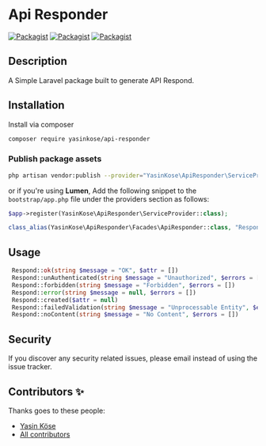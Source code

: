 # Api Responder

[![Packagist](https://img.shields.io/packagist/v/yasinkose/api-responder.svg)](https://packagist.org/packages/yasinkose/api-responder)
[![Packagist](https://poser.pugx.org/yasinkose/api-responder/d/total.svg)](https://packagist.org/packages/yasinkose/api-responder)
[![Packagist](https://img.shields.io/packagist/l/yasinkose/api-responder.svg)](https://packagist.org/packages/yasinkose/api-responder)

## Description

A Simple Laravel package built to generate API Respond.

## Installation

Install via composer

```bash
composer require yasinkose/api-responder
```

### Publish package assets

```bash
php artisan vendor:publish --provider="YasinKose\ApiResponder\ServiceProvider"
```

or if you're using **Lumen**, Add the following snippet to the ```bootstrap/app.php``` file under the providers section
as follows:

```php
$app->register(YasinKose\ApiResponder\ServiceProvider::class);
```

```php
class_alias(YasinKose\ApiResponder\Facades\ApiResponder::class, "Respond");
```

## Usage

```php
 Respond::ok(string $message = "OK", $attr = [])
 Respond::unAuthenticated(string $message = "Unauthorized", $errors = [])
 Respond::forbidden(string $message = "Forbidden", $errors = [])
 Respond::error(string $message = null, $errors = [])
 Respond::created($attr = null)
 Respond::failedValidation(string $message = "Unprocessable Entity", $errors = [])
 Respond::noContent(string $message = "No Content", $errors = [])
```

## Security

If you discover any security related issues, please email instead of using the issue tracker.

## Contributors ✨

Thanks goes to these people:

- [Yasin Köse](https://github.com/yasinkose/api-responder)
- [All contributors](https://github.com/yasinkose/api-responder/graphs/contributors)

